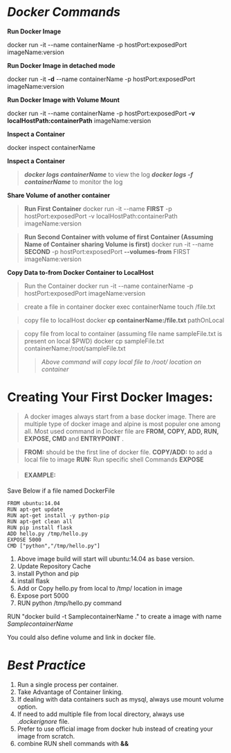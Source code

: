 # ***Docker Commands***

**Run Docker Image**

docker run -it --name containerName -p hostPort:exposedPort imageName:version

**Run Docker Image in detached mode**

docker run -it **-d** --name containerName -p hostPort:exposedPort imageName:version

**Run Docker Image with Volume Mount**

docker run -it --name containerName -p hostPort:exposedPort **-v localHostPath:containerPath** imageName:version

**Inspect a Container**

docker inspect containerName

**Inspect a Container**

  >***docker logs containerName*** to view the log
  ***docker logs -f containerName*** to monitor the log

**Share Volume of another container**

 > **Run First Container**
 docker run -it --name **FIRST** -p hostPort:exposedPort -v localHostPath:containerPath imageName:version

 > **Run Second Container with volume of first Container (Assuming Name of Container sharing Volume is first)**
 docker run -it --name **SECOND** -p hostPort:exposedPort **--volumes-from** FIRST imageName:version

**Copy Data to-from Docker Container to LocalHost**

>Run the Container
docker run -it --name containerName -p hostPort:exposedPort imageName:version

> create a file in container
docker exec containerName touch /file.txt

> copy file to localHost
docker **cp containerName:/file.txt** pathOnLocal

> copy file from local to container (assuming file name sampleFile.txt is present on local $PWD)
docker cp sampleFile.txt containerName:/root/sampleFile.txt
>>*Above command will copy local file to /root/ location on container*


# **Creating Your First Docker Images:**

 >A docker images always start from a base docker image. There are multiple type of docker image and alpine is most populer one among all.
  Most used command in Docker file are **FROM, COPY, ADD, RUN, EXPOSE, CMD** and  **ENTRYPOINT** .

  > **FROM:** should be the first line of docker file.
  **COPY/ADD:** to add a local file to image
  **RUN:** Run specific shell Commands
  **EXPOSE**



> #### **EXAMPLE:**
 Save Below if a file named DockerFile

    FROM ubuntu:14.04
    RUN apt-get update
    RUN apt-get install -y python-pip
    RUN apt-get clean all
    RUN pip install flask
    ADD hello.py /tmp/hello.py
    EXPOSE 5000
    CMD ["python","/tmp/hello.py"]

  1. Above image build will start will ubuntu:14.04 as base version.
  2. Update Repository Cache
  3. install Python and pip
  4. install flask
  5. Add or Copy hello.py from local to /tmp/ location in image
  6. Expose port 5000
  7. RUN python /tmp/hello.py command

  RUN "docker build -t SamplecontainerName ." to create a image with name *SamplecontainerName*

  You could also define volume and link in docker file.


  # ***Best Practice***

  1. Run a single process per container.
  2. Take Advantage of Container linking.
  3. If dealing with data containers such as mysql, always use mount volume option.
  4. If need to add multiple file from local directory, always use *.dockerignore* file.
  5. Prefer to use official image from docker hub instead of creating your image from scratch.
  6. combine RUN shell commands with **&&**

